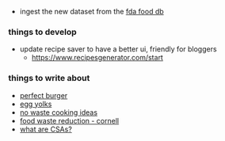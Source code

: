 - ingest the new dataset from the [fda food db](https://fdc.nal.usda.gov/download-datasets.html)

### things to develop
- update recipe saver to have a better ui, friendly for bloggers
	- https://www.recipesgenerator.com/start

### things to write about
- [perfect burger](https://www.youtube.com/watch?v=ZorUPMeKgh0)
- [egg yolks](https://www.youtube.com/watch?v=KL4PDa6PpLQ)
- [no waste cooking ideas](https://savethefood.com/recipeslisting/scraps?id=24)
- [food waste reduction - cornell](https://ccetompkins.org/food/healthy-people-healthy-planet/food-waste-reduction)
- [what are CSAs?](https://eatlocalfirst.org/csa/)